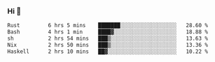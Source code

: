 ### Hi 👋

<!--START_SECTION:waka-->

```txt
Rust         6 hrs 5 mins    ███████░░░░░░░░░░░░░░░░░░   28.60 %
Bash         4 hrs 1 min     ████▓░░░░░░░░░░░░░░░░░░░░   18.88 %
sh           2 hrs 54 mins   ███▒░░░░░░░░░░░░░░░░░░░░░   13.63 %
Nix          2 hrs 50 mins   ███▒░░░░░░░░░░░░░░░░░░░░░   13.36 %
Haskell      2 hrs 10 mins   ██▓░░░░░░░░░░░░░░░░░░░░░░   10.22 %
```

<!--END_SECTION:waka-->
